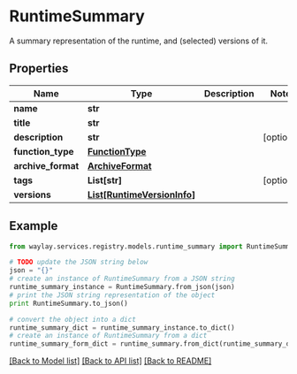 # RuntimeSummary

A summary representation of the runtime, and (selected) versions of it.

## Properties

Name | Type | Description | Notes
------------ | ------------- | ------------- | -------------
**name** | **str** |  | 
**title** | **str** |  | 
**description** | **str** |  | [optional] 
**function_type** | [**FunctionType**](FunctionType.md) |  | 
**archive_format** | [**ArchiveFormat**](ArchiveFormat.md) |  | 
**tags** | **List[str]** |  | [optional] 
**versions** | [**List[RuntimeVersionInfo]**](RuntimeVersionInfo.md) |  | 

## Example

```python
from waylay.services.registry.models.runtime_summary import RuntimeSummary

# TODO update the JSON string below
json = "{}"
# create an instance of RuntimeSummary from a JSON string
runtime_summary_instance = RuntimeSummary.from_json(json)
# print the JSON string representation of the object
print RuntimeSummary.to_json()

# convert the object into a dict
runtime_summary_dict = runtime_summary_instance.to_dict()
# create an instance of RuntimeSummary from a dict
runtime_summary_form_dict = runtime_summary.from_dict(runtime_summary_dict)
```
[[Back to Model list]](../README.md#documentation-for-models) [[Back to API list]](../README.md#documentation-for-api-endpoints) [[Back to README]](../README.md)


